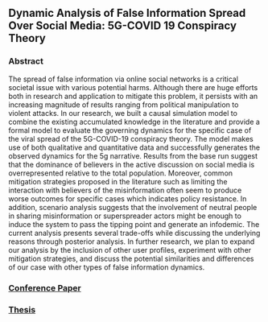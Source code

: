 ## Dynamic Analysis of False Information Spread Over Social Media: 5G-COVID 19 Conspiracy Theory
 
### Abstract

The spread of false information via online social networks is a critical societal
issue with various potential harms. Although there are huge efforts both in research
and application to mitigate this problem, it persists with an increasing magnitude of
results ranging from political manipulation to violent attacks. In our research, we built
a causal simulation model to combine the existing accumulated knowledge in the literature
and provide a formal model to evaluate the governing dynamics for the specific
case of the viral spread of the 5G-COVID-19 conspiracy theory. The model makes
use of both qualitative and quantitative data and successfully generates the observed
dynamics for the 5g narrative. Results from the base run suggest that the dominance
of believers in the active discussion on social media is overrepresented relative to the
total population. Moreover, common mitigation strategies proposed in the literature
such as limiting the interaction with believers of the misinformation often seem to produce
worse outcomes for specific cases which indicates policy resistance. In addition,
scenario analysis suggests that the involvement of neutral people in sharing misinformation
or superspreader actors might be enough to induce the system to pass the tipping
point and generate an infodemic. The current analysis presents several trade-offs while
discussing the underlying reasons through posterior analysis. In further research, we
plan to expand our analysis by the inclusion of other user profiles, experiment with
other mitigation strategies, and discuss the potential similarities and differences of our
case with other types of false information dynamics.



### [Conference Paper](ISDC-2022-Barry-Richmond-Application.pdf)
### [Thesis](MSc_Thesis_of_Orkun.pdf)
